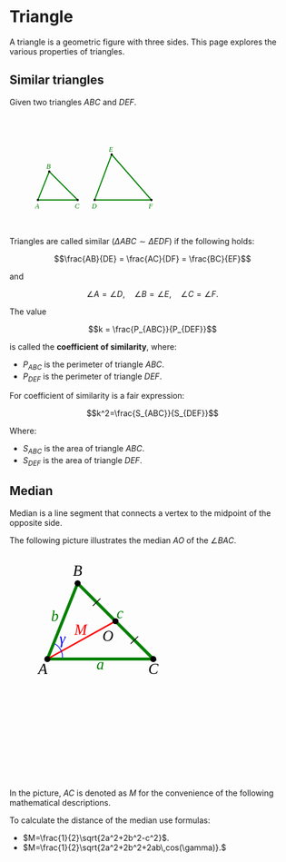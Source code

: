 # Triangle

A triangle is a geometric figure with three sides. This page explores the various properties of triangles.

## Similar triangles

Given two triangles $ABC$ and $DEF$.

<svg width="300" height="200" style="font-family: 'LatinModern'" font-style="italic" xmlns="http://www.w3.org/2000/svg">
  <!-- Triangle ABC -->
  <polygon points="50,150 70,100 120,150" 
           fill="none" stroke="green" stroke-width="2"/>
  <circle cx="50" cy="150" r="2" fill="black" />
  <circle cx="70" cy="100" r="2" fill="black" />
  <circle cx="120" cy="150" r="2" fill="black" />
  <text x="45" y="165" font-size="12" fill="green">A</text>
  <text x="65" y="95" font-size="12" fill="green">B</text>
  <text x="115" y="165" font-size="12" fill="green">C</text>
  <!-- Triangle DEF -->
  <polygon points="150,150 180,70 250,150" 
           fill="none" stroke="green" stroke-width="2"/>
  <circle cx="150" cy="150" r="2" fill="black" />
  <circle cx="180" cy="70" r="2" fill="black" />
  <circle cx="250" cy="150" r="2" fill="black" />
  <text x="145" y="165" font-size="12" fill="green">D</text>
  <text x="175" y="65" font-size="12" fill="green">E</text>
  <text x="245" y="165" font-size="12" fill="green">F</text>
</svg>

Triangles are called similar ($\Delta ABC \sim \Delta EDF$) if the following holds:

$$\frac{AB}{DE} = \frac{AC}{DF} = \frac{BC}{EF}$$

and

$$\angle A = \angle D, \quad \angle B = \angle E, \quad \angle C = \angle F.$$

The value

$$k = \frac{P_{ABC}}{P_{DEF}}$$

is called the **coefficient of similarity**, where:
- $P_{ABC}$ is the perimeter of triangle $ABC$.
- $P_{DEF}$ is the perimeter of triangle $DEF$.

For coefficient of similarity is a fair expression:

$$k^2=\frac{S_{ABC}}{S_{DEF}}$$

Where:

- $S_{ABC}$ is the area of triangle $ABC$.
- $S_{DEF}$ is the area of triangle $DEF$.

## Median

Median is a line segment that connects a vertex to the midpoint of the opposite side.

The following picture illustrates the median $AO$ of the $\angle BAC$.

<svg width="400" height="400" viewBox="-5 80 120 150" fill="black" font-size="10" style="font-family: 'LatinModern'" font-style="italic" text-anchor="middle" xmlns="http://www.w3.org/2000/svg">
  <!-- Triangle ABC -->
  <polygon points="5,150 25,100 75,150" 
           fill="none" stroke="green" stroke-width="2"/>
  <line x1="5" y1="150" x2="50" y2="125" stroke-width="1" stroke="red"/>
  <g stroke-width="0.5" stroke="black">
    <line x1="60" y1="140" x2="65" y2="135"/>
    <line x1="35"  y1="115" x2="40" y2="110"/>
  </g>
  <circle cx="5" cy="150" r="2"/>
  <circle cx="25" cy="100" r="2"/>
  <circle cx="75" cy="150" r="2"/>
  <circle cx="50" cy="125" r="2"/>
  <text x="2" y="160">A</text>
  <text x="25" y="95">B</text>
  <text x="75" y="160">C</text>
  <text x="45" y="138">O</text>
  <text x="27" y="134" fill="red">M</text>
  <g fill="green">
    <text x="40" y="157">a</text>
    <text x="10" y="125">b</text>
    <text x="53" y="123">c</text>
  </g>
  <path d="M 10 140 A 10,10 0,0 1 15,149" fill="none" stroke-width="0.5" stroke="blue"/>
  <text x="15" y="140" fill="blue">γ</text>
</svg>

In the picture, $AC$ is denoted as $M$ for the convenience of the following mathematical descriptions. 

To calculate the distance of the median use formulas:

- $M=\frac{1}{2}\sqrt{2a^2+2b^2-c^2}$.
- $M=\frac{1}{2}\sqrt{2a^2+2b^2+2ab\,cos(\gamma)}.$
